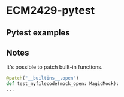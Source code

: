 # ECM2429-pytest
## Pytest examples


## Notes
It's possible to patch built-in functions.

```python
@patch("__builtins__.open")
def test_myfilecode(mock_open: MagicMock):
...
```
